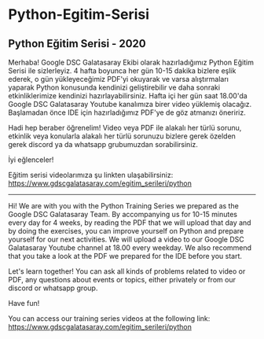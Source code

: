 # Python-Egitim-Serisi
## Python Eğitim Serisi - 2020

Merhaba! Google DSC Galatasaray Ekibi olarak hazırladığımız Python Eğitim Serisi ile sizlerleyiz. 4 hafta boyunca her gün 10-15 dakika bizlere eşlik ederek, o gün yükleyeceğimiz PDF'yi okuyarak ve varsa alıştırmaları yaparak Python konusunda kendinizi geliştirebilir ve daha sonraki etkinliklerimize kendinizi hazırlayabilirsiniz. Hafta içi her gün saat 18.00'da Google DSC Galatasaray Youtube kanalımıza birer video yüklemiş olacağız. Başlamadan önce IDE için hazırladığımız PDF'ye de göz atmanızı öneririz.

Hadi hep beraber öğrenelim! 
Video veya PDF ile alakalı her türlü sorunu, etkinlik veya konularla alakalı her türlü sorunuzu bizlere gerek özelden gerek discord ya da whatsapp grubumuzdan sorabilirsiniz.

İyi eğlenceler!

Eğitim serisi videolarımıza şu linkten ulaşabilirsiniz: https://www.gdscgalatasaray.com/egitim_serileri/python

----

Hi! We are with you with the Python Training Series we prepared as the Google DSC Galatasaray Team. By accompanying us for 10-15 minutes every day for 4 weeks, by reading the PDF that we will upload that day and by doing the exercises, you can improve yourself on Python and prepare yourself for our next activities. We will upload a video to our Google DSC Galatasaray Youtube channel at 18.00 every weekday. We also recommend that you take a look at the PDF we prepared for the IDE before you start.

Let's learn together! You can ask all kinds of problems related to video or PDF, any questions about events or topics, either privately or from our discord or whatsapp group.

Have fun!

You can access our training series videos at the following link: https://www.gdscgalatasaray.com/egitim_serileri/python
